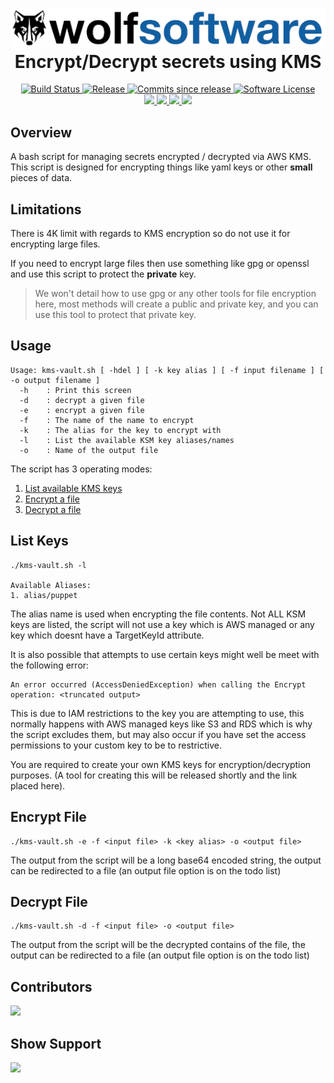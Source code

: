 <h1 align="center">
	<a href="https://github.com/WolfSoftware">
		<img src="https://raw.githubusercontent.com/WolfSoftware/branding/master/images/general/banners/64/black-and-white.png" alt="Wolf Software Logo" />
	</a>
	<br>
	Encrypt/Decrypt secrets using KMS
</h1>

<p align="center">
	<a href="https://travis-ci.com/AWSToolbox/kms-vault">
		<img src="https://img.shields.io/travis/com/AWSToolbox/kms-vault/master?style=for-the-badge&logo=travis" alt="Build Status">
	</a>
	<a href="https://github.com/AWSToolbox/kms-vault/releases/latest">
		<img src="https://img.shields.io/github/v/release/AWSToolbox/kms-vault?color=blue&style=for-the-badge&logo=github&logoColor=white&label=Latest%20Release" alt="Release">
	</a>
	<a href="https://github.com/AWSToolbox/kms-vault/releases/latest">
		<img src="https://img.shields.io/github/commits-since/AWSToolbox/kms-vault/latest.svg?color=blue&style=for-the-badge&logo=github&logoColor=white" alt="Commits since release">
	</a>
	<a href="LICENSE.md">
		<img src="https://img.shields.io/badge/license-MIT-blue?style=for-the-badge&logo=read-the-docs&logoColor=white" alt="Software License">
	</a>
	<br>
	<a href=".github/CODE_OF_CONDUCT.md">
		<img src="https://img.shields.io/badge/Code%20of%20Conduct-blue?style=for-the-badge&logo=read-the-docs&logoColor=white" />
	</a>
	<a href=".github/CONTRIBUTING.md">
		<img src="https://img.shields.io/badge/Contributing-blue?style=for-the-badge&logo=read-the-docs&logoColor=white" />
	</a>
	<a href=".github/SECURITY.md">
		<img src="https://img.shields.io/badge/Report%20Security%20Concern-blue?style=for-the-badge&logo=read-the-docs&logoColor=white" />
	</a>
	<a href=".github/SUPPORT.md">
		<img src="https://img.shields.io/badge/Get%20Support-blue?style=for-the-badge&logo=read-the-docs&logoColor=white" />
	</a>
</p>

## Overview

A bash script for managing secrets encrypted / decrypted via AWS KMS. This script is designed for encrypting things like yaml keys or other **small** pieces of data.

## Limitations

There is 4K limit with regards to KMS encryption so do not use it for encrypting large files.

If you need to encrypt large files then use something like gpg or openssl and use this script to protect the **private** key.

> We won't detail how to use gpg or any other tools for file encryption here, most methods will create a public and private key, and you can use this tool to protect that private key.

## Usage

```
Usage: kms-vault.sh [ -hdel ] [ -k key alias ] [ -f input filename ] [ -o output filename ]
  -h    : Print this screen
  -d    : decrypt a given file
  -e    : encrypt a given file
  -f    : The name of the name to encrypt
  -k    : The alias for the key to encrypt with
  -l    : List the available KSM key aliases/names
  -o    : Name of the output file
```

The script has 3 operating modes:

1. [List available KMS keys](#list-keys)
2. [Encrypt a file](#encrypt-file)
3. [Decrypt a file](#decrypt-file)

<a name="list-keys"></a>
## List Keys

```shell
./kms-vault.sh -l

Available Aliases:
1. alias/puppet
```

The alias name is used when encrypting the file contents. Not ALL KSM keys are listed, the script will not use a key which is AWS managed or 
any key which doesnt have a TargetKeyId attribute.

It is also possible that attempts to use certain keys might well be meet with the following error:

```
An error occurred (AccessDeniedException) when calling the Encrypt operation: <truncated output>
```

This is due to IAM restrictions to the key you are attempting to use, this normally happens with AWS managed keys like S3 and RDS which is why the script 
excludes them, but may also occur if you have set the access permissions to your custom key to be to restrictive.

You are required to create your own KMS keys for encryption/decryption purposes. (A tool for creating this will be released shortly and the link placed here).

<a name="encrypt-file"></a>

## Encrypt File

```shell
./kms-vault.sh -e -f <input file> -k <key alias> -o <output file>
```

The output from the script will be a long base64 encoded string, the output can be redirected to a file (an output file option is on the todo list)

<a name="decrypt-file"></a>

## Decrypt File

```shell
./kms-vault.sh -d -f <input file> -o <output file>
```

The output from the script will be the decrypted contains of the file, the output can be redirected to a file (an output file option is on the todo list)

## Contributors

<p>
	<a href="https://github.com/TGWolf">
		<img src="https://img.shields.io/badge/Wolf-black?style=for-the-badge" />
	</a>
</p>

## Show Support

<p>
	<a href="https://ko-fi.com/wolfsoftware">
		<img src="https://img.shields.io/badge/Ko%20Fi-blue?style=for-the-badge&logo=ko-fi&logoColor=white" />
	</a>
</p>
